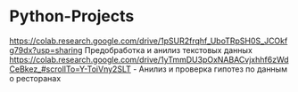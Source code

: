 # Python-Projects

https://colab.research.google.com/drive/1pSUR2frqhf_UboTRpSH0S_JCOkfg79dx?usp=sharing Предобработка и анилиз текстовых данных
https://colab.research.google.com/drive/1yTmmDU3pOxNABACvjxhhf6zWdCeBkez_#scrollTo=Y-ToiVny2SLT - Анилиз и проверка гипотез по данным о ресторанах 
